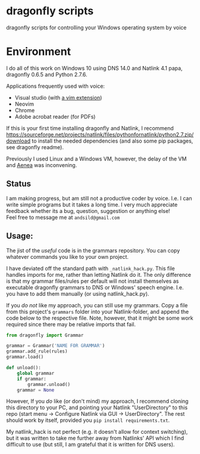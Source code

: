 # dragonfly scripts
dragonfly scripts for controlling your Windows operating system by voice

# Environment
I do all of this work on Windows 10 using DNS 14.0 and Natlink 4.1 papa, dragonfly 0.6.5 and Python 2.7.6.

Applications frequently used with voice:  
  - Visual studio (with [a vim extension](https://visualstudiogallery.msdn.microsoft.com/59ca71b3-a4a3-46ca-8fe1-0e90e3f79329))  
  - Neovim  
  - Chrome  
  - Adobe acrobat reader (for PDFs)  


If this is your first time installing dragonfly and Natlink, I recommend https://sourceforge.net/projects/natlink/files/pythonfornatlink/python2.7.zip/download
to install the needed dependencies (and also some pip packages, see dragonfly readme).  

Previously I used Linux and a Windows VM, however, the delay of the VM and [Aenea](https://github.com/dictation-toolbox/aenea) was inconvening.

## Status
I am making progress, but am still not a productive coder by voice. I.e. I can write simple programs but it takes a long time.
I very much appreciate feedback whether its a bug, question, suggestion or anything else!  
Feel free to message me at `andsild@gmail.com`

## Usage:
The jist of the _useful_ code is in the grammars repository.
You can copy whatever commands you like to your own project. 

I have deviated off the standard path with `_natlink_hack.py`. This file handles imports for me, rather than letting Natlink do it. 
The only difference is that my grammar files/rules per default will not install themselves as executable dragonfly grammars to DNS or Windows' speech engine.
I.e. you have to add them manually (or using natlink_hack.py). 


If you *do not* like my approach, you can still use my grammars. Copy a file from this project's `grammars` folder into your Natlink-folder, and append the code below to the respective file. Note, however, that it might be some work required since there may be relative imports that fail.
```python  
from dragonfly import Grammar

grammar = Grammar('NAME FOR GRAMMAR')
grammar.add_rule(rules)
grammar.load()

def unload():
    global grammar
    if grammar:
        grammar.unload()
    grammar = None
```

However, If you *do* like (or don't mind) my approach, I recommend cloning this directory to your PC, and pointing your Natlink "UserDirectory" to this repo (start menu -> Configure Natlink via GUI -> UserDirectory". The rest should work by itself, provided you `pip install requirements.txt`.

My natlink_hack is not perfect (e.g. it doesn't allow for context switching), but it was written to take me further away from Natlinks' API which I find difficult to use (but still, I am grateful that it is written for DNS users).

